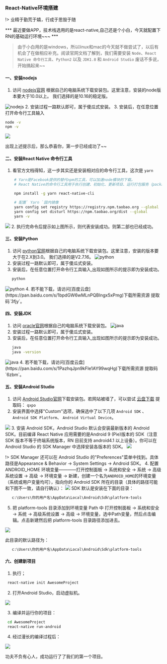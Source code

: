 ### React-Native环境搭建

!> 业精于勤荒于嬉，行成于思毁于随

*** 最近要做APP，技术栈选用的是react-native,自己还是个小白，今天就配置下RN的基础运行环境~~~ ***

> 由于小白用的是windows，所以linux和mac的今天就不做尝试了，以后有机会了在做相应补充。阅读官网文档了解到，我们需要安装
`Node`、`React Native 命令行工具`、`Python2` 以及 `JDK1.8` 和 `Android Studio` 废话不多说，开始搞起来~~

####  一、安装nodejs

  1. 访问 [nodejs官网](https://nodejs.org/en/)  根据自己的电脑系统下载安装包。这里注意，安装的node版本要大于10.0以上。
  我们选择的是10.16的稳定版。
   <img src="https://suckosn-blog.oss-cn-hangzhou.aliyuncs.com/rn/node1.png" alt="nodejs">
  2. 安装过程一路默认即可，属于傻瓜式安装。
  3. 安装后，在任意位置打开命令行工具输入

  ```bash
  node -v
  npm -v 
  ```

  <img src="https://suckosn-blog.oss-cn-hangzhou.aliyuncs.com/rn/node2.png">

  出现上述提示后，那么恭喜你，第一步已经成功了~~

####  二、安装React Native 命令行工具
  1. 看官方文档得知，这一步其实还是安装相对应的命令行工具，这次是 `yarn`

  ```bash
      # Yarn是Facebook提供的替代npm的工具，可以加速node模块的下载。
      # React Native的命令行工具用于执行创建、初始化、更新项目、运行打包服务（packager）等任务。

      npm install -g yarn react-native-cli

      # 配置` Yarn `国内镜像
      yarn config set registry https://registry.npm.taobao.org --global
      yarn config set disturl https://npm.taobao.org/dist --global
      yarn -v
  ```

  <img src="https://suckosn-blog.oss-cn-hangzhou.aliyuncs.com/rn/yarn1.png">
  2. 执行完命令后提示如上图所示，则代表安装成功。则第二部也已经成功。

####  三、安装Python

  1. 访问 [python官网](https://www.python.org/downloads/)根据自己的电脑系统下载安装包。这里注意，安装的版本要大于在2.X到3.0。
    我们选择的是V2.7.16。
     <img src="https://suckosn-blog.oss-cn-hangzhou.aliyuncs.com/rn/python.png" alt="python">
  2. 安装过程一路默认即可，属于傻瓜式安装。
  3. 安装后，在任意位置打开命令行工具输入,出现如图所示的提示即为安装成功。
  ```bash
     python
  ```
  <img src="https://suckosn-blog.oss-cn-hangzhou.aliyuncs.com/rn/pyok.png" alt="python">
  4. 若不能下载，请访问[百度云盘](https://pan.baidu.com/s/1bpdGW6wMLnPQBIngx5xPmg)下载所需资源 提取码`3fjy`。


####  四、安装JDK
  1. 访问 [oracle官网](https://www.oracle.com/technetwork/java/javase/downloads/jdk8-downloads-2133151.html)根据自己的电脑系统下载安装包。
     <img src="https://suckosn-blog.oss-cn-hangzhou.aliyuncs.com/rn/java1.png" alt="java">
  2. 安装过程一路默认即可，属于傻瓜式安装。
  3. 安装后，在任意位置打开命令行工具输入,出现如图所示的提示即为安装成功。

  ```bash
     java
     java -version
  ```

  <img src="https://suckosn-blog.oss-cn-hangzhou.aliyuncs.com/rn/java2.png" alt="java">
  4. 若不能下载，请访问[百度云盘](https://pan.baidu.com/s/1PazhqJpn9kFle1AY99wqHg)下载所需资源 提取码`6zbm`。


####  五、安装Android Studio
 1. 访问 [Android Studio官网](https://developer.android.com/studio/index.html)下载安装包。若网站被墙了，可以尝试
    [云盘下载](https://pan.baidu.com/s/1E8x_iX_t9Yf-ZkuJtfttOQ) 提取码： `qxpo`
 2. 安装界面中选择"Custom"选项，确保选中了以下几项 `Android SDK`  、`Android SDK Platform`、 `Android Virtual Device`。
 <img src="https://suckosn-blog.oss-cn-hangzhou.aliyuncs.com/rn/andrion.png">
 3. 安装 Android SDK，Android Studio 默认会安装最新版本的 Android SDK。目前编译 React Native 应用需要的是Android 9 (Pie)版本的 SDK（注意 SDK 版本不等于终端系统版本，RN 目前支持 android4.1 以上设备）。你可以在 Android Studio 的 SDK Manager 中选择安装各版本的 SDK。
 <img src="https://suckosn-blog.oss-cn-hangzhou.aliyuncs.com/rn/andios.png">

 !> SDK Manager 还可以在 Android Studio 的"Preferences"菜单中找到。具体路径是Appearance & Behavior → System Settings → Android SDK。
 4. 配置 ANDROID_HOME 环境变量————打开控制面板 -> 系统和安全 -> 系统 -> 高级系统设置 -> 高级 -> 环境变量 -> 新建，创建一个名为`ANDROID_HOME`的环境变量（系统或用户变量均可），指向你的 Android SDK 所在的目录（具体的路径可能和下图不一致，请自行确认）：
 <img src="https://suckosn-blog.oss-cn-hangzhou.aliyuncs.com/rn/andiosdk.png">
 SDK 默认是安装在下面的目录：

 ```html
    c:\Users\你的用户名\AppData\Local\Android\Sdk\platform-tools
 ```
5. 把 platform-tools 目录添加到环境变量 Path 中
打开控制面板 -> 系统和安全 -> 系统 -> 高级系统设置 -> 高级 -> 环境变量，选中Path变量，然后点击编辑。点击新建然后把 platform-tools 目录路径添加进去。

 <img src="https://suckosn-blog.oss-cn-hangzhou.aliyuncs.com/rn/anzhuo3.png">

此目录的默认路径为：

 ```html
    c:\Users\你的用户名\AppData\Local\Android\Sdk\platform-tools
 ```

#### 六、创建新项目

1. 执行；

```bash
 react-native init AwesomeProject
```
2. 打开Android Studio，启动虚拟机。
<img src="https://suckosn-blog.oss-cn-hangzhou.aliyuncs.com/rn/viturl.png">

3. 编译并运行你的项目：

```bash
 cd AwesomeProject
 react-native run-android
```
4. 经过漫长的编译过程后：
<img src="https://suckosn-blog.oss-cn-hangzhou.aliyuncs.com/rn/success.png">

功夫不负有心人，成功运行了了我们的第一个项目。

